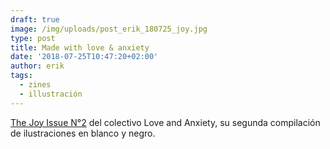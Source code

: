 ```yaml
---
draft: true
image: /img/uploads/post_erik_180725_joy.jpg
type: post
title: Made with love & anxiety
date: '2018-07-25T10:47:20+02:00'
author: erik
tags:
  - zines
  - illustración
---
```

[The Joy Issue N°2](http://www.loveandanxiety.com/) del colectivo Love and Anxiety, su segunda compilación de ilustraciones en blanco y negro.

